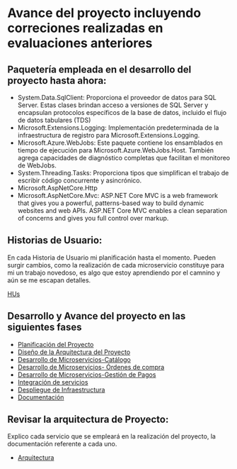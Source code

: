 # Avance del proyecto incluyendo correciones realizadas en evaluaciones anteriores

## Paquetería empleada en el desarrollo del proyecto hasta ahora:

- System.Data.SqlClient: Proporciona el proveedor de datos para SQL Server. Estas clases brindan acceso a versiones de SQL Server y encapsulan protocolos específicos de la base de datos, incluido el flujo de datos tabulares (TDS)
- Microsoft.Extensions.Logging: Implementación predeterminada de la infraestructura de registro para Microsoft.Extensions.Logging.
- Microsoft.Azure.WebJobs: Este paquete contiene los ensamblados en tiempo de ejecución para Microsoft.Azure.WebJobs.Host. También agrega capacidades de diagnóstico completas que facilitan el monitoreo de WebJobs.
- System.Threading.Tasks: Proporciona tipos que simplifican el trabajo de escribir código concurrente y asincrónico.
- Microsoft.AspNetCore.Http
- Microsoft.AspNetCore.Mvc: ASP.NET Core MVC is a web framework that gives you a powerful, patterns-based way to build dynamic websites and web APIs. ASP.NET Core MVC enables a clean separation of concerns and gives you full control over markup.

## Historias de Usuario:

En cada Historia de Usuario mi planificación hasta el momento. Pueden surgir cambios, como la realización de cada microservicio constituye para mi un trabajo novedoso, es algo que estoy aprendiendo por el camnino y aún se me escapan detalles.

[HUs](https://github.com/ccvaillant1992/UniTradicional/blob/master/docs/HU-HistoriasUsuario.md)

## Desarrollo y Avance del proyecto en las siguientes fases 
- [Planificación del Proyecto](https://github.com/ccvaillant1992/UniTradicional/milestone/5)
- [Diseño de la Arquitectura del Proyecto](https://github.com/ccvaillant1992/UniTradicional/milestone/12)
- [Desarrollo de Microservicios-Catálogo](https://github.com/ccvaillant1992/UniTradicional/milestone/10)
- [Desarrollo de Microservicios- Órdenes de compra](https://github.com/ccvaillant1992/UniTradicional/milestone/7)
- [Desarrollo de Microservicios-Gestión de Pagos](https://github.com/ccvaillant1992/UniTradicional/milestone/11)
- [Integración de servicios](https://github.com/ccvaillant1992/UniTradicional/milestone/14)
- [Despliegue de Infraestructura](https://github.com/ccvaillant1992/UniTradicional/milestone/13)
- [Documentación](https://github.com/ccvaillant1992/UniTradicional/milestone/15)

## Revisar la arquitectura de Proyecto:

Explico cada servicio que se empleará en la realización del proyecto, la documentación referente a cada uno. 

- [Arquitectura](https://github.com/ccvaillant1992/UniTradicional/blob/master/docs/ArquitecturaProyecto.md)

